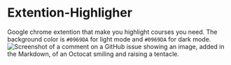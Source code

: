 # Extention-Highligher
Google chrome extention that make you highlight courses you need.
The background color is `#0969DA` for light mode and `#0969DA` for dark mode.
![Screenshot of a comment on a GitHub issue showing an image, added in the Markdown, of an Octocat smiling and raising a tentacle.](https://myoctocat.com/assets/images/base-octocat.svg)
